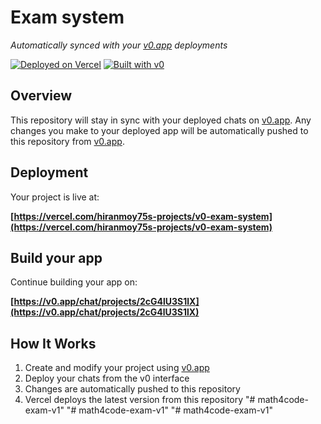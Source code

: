 # Exam system

*Automatically synced with your [v0.app](https://v0.app) deployments*

[![Deployed on Vercel](https://img.shields.io/badge/Deployed%20on-Vercel-black?style=for-the-badge&logo=vercel)](https://vercel.com/hiranmoy75s-projects/v0-exam-system)
[![Built with v0](https://img.shields.io/badge/Built%20with-v0.app-black?style=for-the-badge)](https://v0.app/chat/projects/2cG4lU3S1lX)

## Overview

This repository will stay in sync with your deployed chats on [v0.app](https://v0.app).
Any changes you make to your deployed app will be automatically pushed to this repository from [v0.app](https://v0.app).

## Deployment

Your project is live at:

**[https://vercel.com/hiranmoy75s-projects/v0-exam-system](https://vercel.com/hiranmoy75s-projects/v0-exam-system)**

## Build your app

Continue building your app on:

**[https://v0.app/chat/projects/2cG4lU3S1lX](https://v0.app/chat/projects/2cG4lU3S1lX)**

## How It Works

1. Create and modify your project using [v0.app](https://v0.app)
2. Deploy your chats from the v0 interface
3. Changes are automatically pushed to this repository
4. Vercel deploys the latest version from this repository
"# math4code-exam-v1" 
"# math4code-exam-v1" 
"# math4code-exam-v1" 

